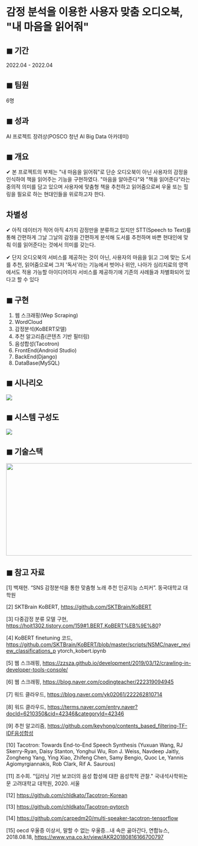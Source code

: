 # 감정 분석을 이용한 사용자 맞춤 오디오북, "내 마음을 읽어줘"

## ◼ 기간
2022.04 - 2022.04

## ◼ 팀원
6명

## ◼ 성과
AI 프로젝트 장려상(POSCO 청년 AI Big Data 아카데미)

## ◼ 개요
✔ 본 프로젝트의 부제는 "내 마음을 읽어줘"로 단순 오디오북이 아닌 사용자의 감정을 인식하여
책을 읽어주는 기능을 구현하였다. "마음을 알아준다"와 "책을 읽어준다"라는 중의적 의미를 담고
있으며 사용자에 맞춤형 책을 추천하고 읽어줌으로써 우울 또는 힐링을 필요로 하는 현대인들을
위로하고자 한다.

## 차별성
✔ 아직 데이터가 적어 아직 4가지 감정만을 분류하고 있지만 STT(Speech to Text)를
통해 간편하게 그날 그날의 감정을 간편하게 분석해 도서를 추천하며 바쁜 현대인에 맞춰 이를
읽어준다는 것에서 의미를 갖는다.   

✔ 단지 오디오북의 서비스를 제공하는 것이 아닌, 사용자의 마음을 읽고 그에 맞는 도서를
추천, 읽어줌으로써 그저 '독서'라는 기능에서 벗어나 위안, 나아가 심리치료의 영역에서도 적용
가능할 아이디어이자 서비스를 제공하기에 기존의 사례들과 차별화되어 있다고 할 수 있다


## ◼ 구현
1. 웹 스크래핑(Wep Scraping)
2. WordCloud
3. 감정분석(KoBERT모델)
4. 추천 알고리즘(콘텐츠 기반 필터링)
5. 음성합성(Tacotron)
6. FrontEnd(Android Studio)
7. BackEnd(Django)
8. DataBase(MySQL)

## ◼ 시나리오
![](https://user-images.githubusercontent.com/64197543/173026991-e2771c6a-76f3-4f57-bc59-400c9b6b9038.JPG)


## ◼ 시스템 구성도
![](https://user-images.githubusercontent.com/64197543/173026988-cf6a3c53-d125-4aa9-be6c-bfa2b91c4b38.JPG)

## ◼ 기술스택
<img src="https://user-images.githubusercontent.com/64197543/173026299-c55ff20b-9df1-47fa-bc17-cec08ead4366.png" width="600" height="250"/>



## ◼ 참고 자료

[1] 백재현. “SNS 감정분석을 통한 맞춤형 노래 추천 인공지능 스피커”. 동국대학교 대학원

[2] SKTBrain KoBERT, https://github.com/SKTBrain/KoBERT

[3] 다중감정 분류 모델 구현, https://hoit1302.tistory.com/159#1.BERT,KoBERT%EB%9E%80?

[4] KoBERT finetuning 코드, https://github.com/SKTBrain/KoBERT/blob/master/scripts/NSMC/naver_review_classifications_p
ytorch_kobert.ipynb

[5] 웹 스크래핑, https://zzsza.github.io/development/2019/03/12/crawling-in-developer-tools-console/

[6] 웹 스크래핑, https://blog.naver.com/codingteacher/222319094945

[7] 워드 클라우드, https://blog.naver.com/yk02061/222262810714

[8] 워드 클라우드, https://terms.naver.com/entry.naver?docId=6210350&cid=42346&categoryId=42346

[9] 추천 알고리즘, https://github.com/keyhong/contents_based_filtering-TF-IDF음성합성

[10] Tacotron: Towards End-to-End Speech Synthesis (Yuxuan Wang, RJ Skerry-Ryan, Daisy Stanton, Yonghui Wu, Ron J. Weiss, Navdeep Jaitly, Zongheng Yang, Ying Xiao, Zhifeng Chen, Samy Bengio, Quoc Le, Yannis Agiomyrgiannakis, Rob Clark, Rif A. Saurous)

[11] 조수희. "딥러닝 기반 보코더의 음성 합성에 대한 음성학적 관찰." 국내석사학위논문 고려대학교 대학원, 2020. 서울

[12] https://github.com/chldkato/Tacotron-Korean

[13] https://github.com/chldkato/Tacotron-pytorch

[14] https://github.com/carpedm20/multi-speaker-tacotron-tensorflow

[15] oecd 우울증 이상서, 말할 수 없는 우울증...내 속은 곪아간다, 연합뉴스, 2018.08.18, https://www.yna.co.kr/view/AKR20180816166700797